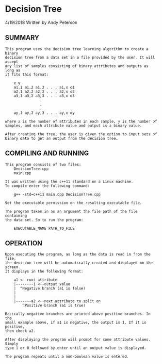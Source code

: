 # Decision Tree
4/19/2018
Written by Andy Peterson

## SUMMARY
    This program uses the decision tree learning algorithm to create a binary 
    decision tree from a data set in a file provided by the user. It will accept
    any list of samples consisting of binary attributes and outputs as long as 
    it fits this format:

        x y
        a1,1 a1,2 a1,3 . . . a1,x o1
        a2,1 a2,2 a2,3 . . . a2,x o2
        a3,1 a3,2 a3,3 . . . a3,x o3
                    .
                    .
                    .
        ay,1 ay,2 ay,3 . . . ay,x oy

    where x is the number of attributes in each sample, y is the number of
    samples, and each attribute value and output is a binary value.

    After creating the tree, the user is given the option to input sets of 
    binary data to get an output from the decision tree.


## COMPILING AND RUNNING
    This program consists of two files:
        DecisionTree.cpp
        main.cpp        

    It was written using the c++11 standard on a Linux machine.
    To compile enter the following command:
    
        g++ -std=c++11 main.cpp DecisionTree.cpp

    Set the executable permission on the resulting executable file.
    
    The program takes in as an argument the file path of the file containing 
    the data set. So to run the program:
    
        EXECUTABLE_NAME PATH_TO_FILE


## OPERATION
    Upon executing the program, as long as the data is read in from the file,
    the decision tree will be automatically created and displayed on the screen.
    It displays in the following format:

        a1 <--root attribute
        |--------1 <--output value 
        |  ^Negative branch (a1 is false)
        |
        |
        |-------a2 <--next attribute to split on
            ^Positive branch (a1 is true)

    Basically negative branches are printed above positive branches. In the
    small example above, if a1 is negative, the output is 1. If it is positive,
    then check a2.

    After displaying the program will prompt for some attribute values. Simply
    type 1 or 0 followed by enter until an output value is displayed.

    The program repeats until a non-boolean value is entered.
